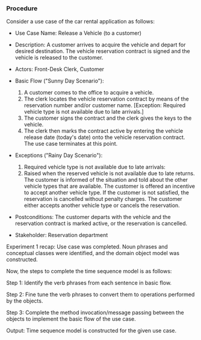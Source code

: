 ### Procedure

Consider a use case of the car rental application as follows:
* Use Case Name: Release a Vehicle (to a customer)
* Description: A customer arrives to acquire the vehicle and depart for desired destination. The vehicle reservation contract is signed and the vehicle is released to the customer.
* Actors: Front-Desk Clerk, Customer
* Basic Flow ("Sunny Day Scenario"): 
    1.   A customer comes to the office to acquire a vehicle.
    2.    The clerk locates the vehicle reservation contract by means of the reservation number and/or customer name. [Exception: Required vehicle type is not available due to late arrivals.]
    3.    The customer signs the contract and the clerk gives the keys to the vehicle.
    4.    The clerk then marks the contract active by entering the vehicle release date (today's date) onto the vehicle reservation contract. The use case terminates at this point.
* Exceptions ("Rainy Day Scenario"):
 
    1. Required vehicle type is not available due to late arrivals:
    2. Raised when the reserved vehicle is not available due to late returns. The customer is informed of the situation and told about the other vehicle types that are available. The customer is offered an incentive to accept another vehicle type. If the customer is not satisfied, the reservation is cancelled without penalty charges. The customer either accepts another vehicle type or cancels the reservation.
* Postconditions: The customer departs with the vehicle and the reservation contract is marked active, or the reservation is cancelled.
* Stakeholder: Reservation department

Experiment 1 recap: Use case was completed. Noun phrases and conceptual classes were identified, and the domain object model was constructed.

Now, the steps to complete the time sequence model is as follows:

Step 1: Identify the verb phrases from each sentence in basic flow.

Step 2: Fine tune the verb phrases to convert them to operations performed by the objects.

Step 3: Complete the method invocation/message passing between the objects to implement the basic flow of the use case. 

Output: Time sequence model is constructed for the given use case.
